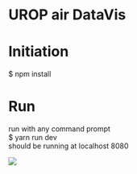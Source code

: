 # UROP air DataVis

# Initiation

$ npm install

# Run

run with any command prompt <br>
$ yarn run dev <br>
should be running at localhost 8080

<image src = 'democode.png'> 
